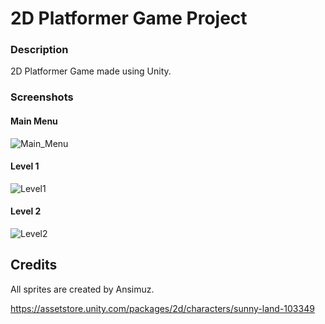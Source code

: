 # 2D Platformer Game Project
<!-- 
## Table of Contents

 ### To Do  -->

### Description

2D Platformer Game made using Unity.

### Screenshots

#### Main Menu
![Main_Menu](https://user-images.githubusercontent.com/73590188/132981793-501a2db9-4391-4c13-82d4-76b0de3f1038.PNG)

#### Level 1
![Level1](https://user-images.githubusercontent.com/73590188/132983001-53a139ab-557a-4832-895a-2b4e8c5ff7a8.PNG)

#### Level 2
![Level2](https://user-images.githubusercontent.com/73590188/132983005-d7d350bd-8349-4c76-8ab6-3d9620b718ed.PNG)

## Credits

All sprites are created by Ansimuz.

https://assetstore.unity.com/packages/2d/characters/sunny-land-103349

